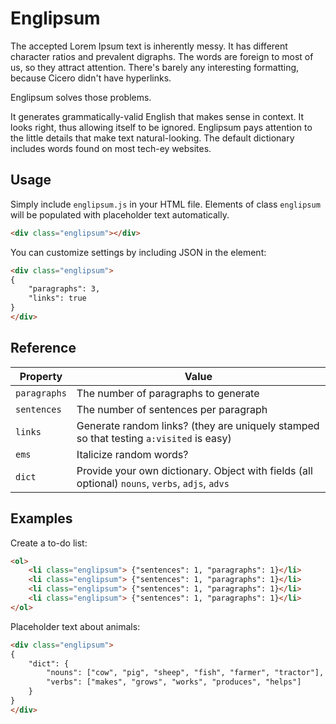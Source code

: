 # Englipsum

The accepted Lorem Ipsum text is inherently messy. It has different character ratios and prevalent digraphs. The words are foreign to most of us, so they attract attention. There's barely any interesting formatting, because Cicero didn't have hyperlinks.

Englipsum solves those problems.

It generates grammatically-valid English that makes sense in context. It looks right, thus allowing itself to be ignored. Englipsum pays attention to the little details that make text natural-looking. The default dictionary includes words found on most tech-ey websites.

## Usage

Simply include `englipsum.js` in your HTML file. Elements of class `englipsum` will be populated with placeholder text automatically.

```html
<div class="englipsum"></div>
```

You can customize settings by including JSON in the element:

```html
<div class="englipsum">
{
    "paragraphs": 3,
    "links": true
}
</div>
```

## Reference

| Property     | Value |
| ------------ | ----- |
| `paragraphs` | The number of paragraphs to generate |
| `sentences`  | The number of sentences per paragraph |
| `links`      | Generate random links? (they are uniquely stamped so that testing `a:visited` is easy) |
| `ems`        | Italicize random words? |
| `dict`       | Provide your own dictionary. Object with fields (all optional) `nouns`, `verbs`, `adjs`, `advs` |

## Examples

Create a to-do list:

```html
<ol>
    <li class="englipsum"> {"sentences": 1, "paragraphs": 1}</li>
    <li class="englipsum"> {"sentences": 1, "paragraphs": 1}</li>
    <li class="englipsum"> {"sentences": 1, "paragraphs": 1}</li>
    <li class="englipsum"> {"sentences": 1, "paragraphs": 1}</li>
</ol>
```

Placeholder text about animals:

```html
<div class="englipsum">
{
    "dict": {
        "nouns": ["cow", "pig", "sheep", "fish", "farmer", "tractor"],
        "verbs": ["makes", "grows", "works", "produces", "helps"]
    }
}
</div>
```
